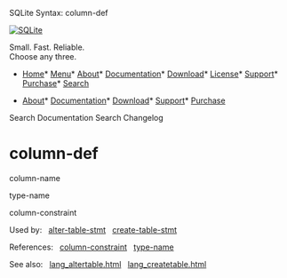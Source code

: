 




SQLite Syntax: column\-def




[![SQLite](../images/sqlite370_banner.gif)](../index.html)


Small. Fast. Reliable.  
Choose any three.


* [Home](../index.html)* [Menu](javascript:void(0))* [About](../about.html)* [Documentation](../docs.html)* [Download](../download.html)* [License](../copyright.html)* [Support](../support.html)* [Purchase](../prosupport.html)* [Search](javascript:void(0))




* [About](../about.html)* [Documentation](../docs.html)* [Download](../download.html)* [Support](../support.html)* [Purchase](../prosupport.html)






Search Documentation
Search Changelog







# column\-def








column\-name





type\-name



column\-constraint













  


Used by:   [alter\-table\-stmt](./alter-table-stmt.html)   [create\-table\-stmt](./create-table-stmt.html)  

References:   [column\-constraint](./column-constraint.html)   [type\-name](./type-name.html)  

See also:   [lang\_altertable.html](../lang_altertable.html)   [lang\_createtable.html](../lang_createtable.html)

